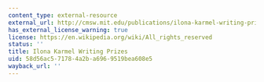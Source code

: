 ```yaml
---
content_type: external-resource
external_url: http://cmsw.mit.edu/publications/ilona-karmel-writing-prizes/
has_external_license_warning: true
license: https://en.wikipedia.org/wiki/All_rights_reserved
status: ''
title: Ilona Karmel Writing Prizes
uid: 58d56ac5-7178-4a2b-a696-9519bea608e5
wayback_url: ''
---
```

